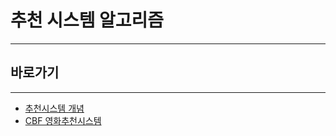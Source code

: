 # 추천 시스템 알고리즘

---

## 바로가기

---

- [추천시스템 개념](https://github.com/wjsrlahrlco1998/TIL/blob/master/Recommendation_system/What_Recommendation_system.md)
- [CBF 영화추천시스템](https://github.com/wjsrlahrlco1998/TIL/blob/master/Recommendation_system/CBF_movie_Recommendation_system.md)
